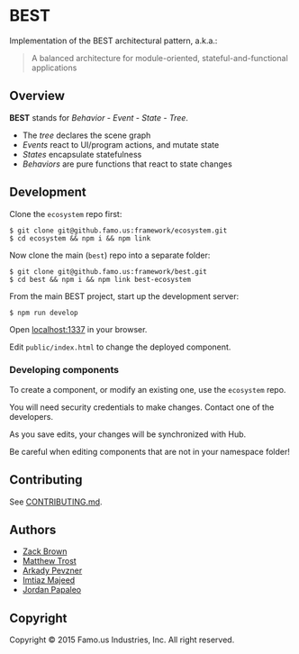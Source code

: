 # BEST

Implementation of the BEST architectural pattern, a.k.a.:

> A balanced architecture for module-oriented, stateful-and-functional applications

## Overview

**BEST** stands for _Behavior - Event - State - Tree_.

* The _tree_ declares the scene graph
* _Events_ react to UI/program actions, and mutate state
* _States_ encapsulate statefulness
* _Behaviors_ are pure functions that react to state changes

## Development

Clone the `ecosystem` repo first:

    $ git clone git@github.famo.us:framework/ecosystem.git
    $ cd ecosystem && npm i && npm link

Now clone the main (`best`) repo into a separate folder:

    $ git clone git@github.famo.us:framework/best.git
    $ cd best && npm i && npm link best-ecosystem

From the main BEST project, start up the development server:

    $ npm run develop

Open [localhost:1337](http://localhost:1337) in your browser.

Edit `public/index.html` to change the deployed component.

### Developing components

To create a component, or modify an existing one, use the `ecosystem` repo.

You will need security credentials to make changes. Contact one of the developers.

As you save edits, your changes will be synchronized with Hub.

Be careful when editing components that are not in your namespace folder!

## Contributing

See [CONTRIBUTING.md](CONTRIBUTING.md).

## Authors

* [Zack Brown](mailto:zack@famo.us)
* [Matthew Trost](mailto:matthew@famo.us)
* [Arkady Pevzner](mailto:arkady@famo.us)
* [Imtiaz Majeed](mailto:imtiaz@famo.us)
* [Jordan Papaleo](mailto:jordan@famo.us)

## Copyright

Copyright &copy; 2015 Famo.us Industries, Inc. All right reserved.
